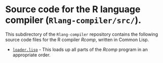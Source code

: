# Source code for the R language compiler (`Rlang-compiler/src/`).

This subdirectory of the `Rlang-compiler` repository contains the following
source code files for the R compiler *Rcomp*, written in Common Lisp.

* [`loader.lisp`](loader.lisp "System loader") - This loads up all parts of 
the *Rcomp* program in an appropriate order.

